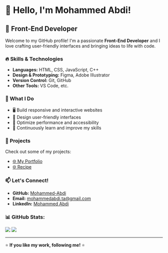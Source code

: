 # 👋 Hello, I'm Mohammed Abdi!

## 🚀 Front-End Developer

Welcome to my GitHub profile! I'm a passionate **Front-End Developer** and I love crafting user-friendly interfaces and bringing ideas to life with code.

### 🔥 Skills & Technologies
- **Languages:** HTML, CSS, JavaScript, C++
- **Design & Prototyping:** Figma, Adobe Illustrator
- **Version Control:** Git, GitHub
- **Other Tools:** VS Code, etc.

### 📌 What I Do
- 🖥️ Build responsive and interactive websites
- 🎨 Design user-friendly interfaces
- 🔧 Optimize performance and accessibility
- 🚀 Continuously learn and improve my skills

### 📂 Projects
Check out some of my projects:
- [🌐 My Portfolio](https://mohammed-abdi.vercel.app/)
- [🌐 Recipe](https://recipes-recipes.vercel.app/)

### 📫 Let's Connect!
- **GitHub:** [Mohammed-Abdi](https://github.com/mohammed-abdi)
- **Email:** mohammedabdi.ta@gmail.com
- **LinkedIn:** [Mohammed Abdi](https://www.linkedin.com/in/mohammed-abdi-641917202/)

### 📊 GitHub Stats:
![](https://github-readme-stats.vercel.app/api?username=Mohammed-Abdi&theme=transparent&hide_border=true&include_all_commits=true&count_private=true)
![](https://nirzak-streak-stats.vercel.app/?user=Mohammed-Abdi&theme=transparent&hide_border=true)

---
⭐ **If you like my work, following me!** ⭐

